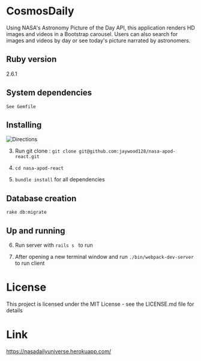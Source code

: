 # CosmosDaily

 Using NASA's Astronomy Picture of the Day API, this application renders HD images and videos in a Bootstrap carousel. Users can also search for images and videos by day or see today's picture narrated by astronomers.

## Ruby version
   2.6.1
## System dependencies
    See Gemfile
## Installing
  ![Directions](https://i.imgur.com/59ewp4u.png) 
  
  3. Run git clone <copied-ssh-link>: 
  `git clone git@github.com:jaywood128/nasa-apod-react.git`

  4. `cd nasa-apod-react` 

  5. `bundle install` for all dependencies 

## Database creation
   ` rake db:migrate `

  ## Up and running 

  6. Run server with `rails s ` to run 

  7. After opening a new terminal window and run `./bin/webpack-dev-server` to run client

  # License 
  This project is licensed under the MIT License - see the LICENSE.md file for details

  # Link
  https://nasadailyuniverse.herokuapp.com/







